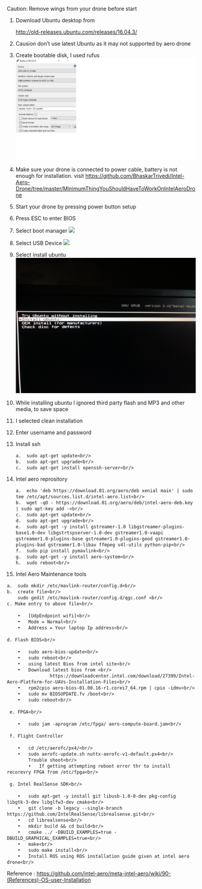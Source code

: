 
Caution: Remove wings from your drone before start

1) Download Ubuntu desktop from 

    http://old-releases.ubuntu.com/releases/16.04.3/ 
2) Causion don’t use latest Ubuntu as it may not supported by aero drone
3) Create bootable disk, I used rufus
    [![Click onto image watch video](https://github.com/BhaskarTrivedi/Intel-Aero-Drone/blob/master/Img/BootablePD.jpg)](https://www.youtube.com/watch?v=XLQbQ4zkVrc&t=28s)
 
4) Make sure your drone is connected to power cable, battery is not enough for installation.
    visit https://github.com/BhaskarTrivedi/Intel-Aero-Drone/tree/master/MinimumThingYouShouldHaveToWorkOnIntelAeroDrone 
5) Start your drone by pressing power button setup
6) Press ESC to enter BIOS
7) Select boot manager 
    ![](https://github.com/BhaskarTrivedi/Intel-Aero-Drone/blob/master/Img/IMG_20190201_142118538_BURST000_COVER_TOP.jpg)
8) Select USB Device
    ![](https://github.com/BhaskarTrivedi/Intel-Aero-Drone/blob/master/Img/IMG_20190201_142133333.jpg)
9) Select install ubuntu
    ![](https://github.com/BhaskarTrivedi/Intel-Aero-Drone/blob/master/Img/IMG_20190201_142219576.jpg)
10) While installing ubuntu I ignored third party flash and MP3 and other media, to save space
11) I selected clean installation 
12) Enter username and password
13) Install ssh<br/>

        a.	sudo apt-get update<br/>
        b.	sudo apt-get upgrade<br/>
        c.	sudo apt-get install openssh-server<br/>
        
14) Intel aero reprository<br/>

        a.	echo 'deb https://download.01.org/aero/deb xenial main' | sudo tee /etc/apt/sources.list.d/intel-aero.list<br/>
        b.	wget -qO - https://download.01.org/aero/deb/intel-aero-deb.key | sudo apt-key add -<br/>
        c.	sudo apt-get update<br/>
        d.	sudo apt-get upgrade<br/>
        e.	sudo apt-get -y install gstreamer-1.0 libgstreamer-plugins-base1.0-dev libgstrtspserver-1.0-dev gstreamer1.0-vaapi gstreamer1.0-plugins-base gstreamer1.0-plugins-good gstreamer1.0-plugins-bad gstreamer1.0-libav ffmpeg v4l-utils python-pip<br/>
        f.	sudo pip install pymavlink<br/>
        g.	sudo apt-get -y install aero-system<br/>
        h.	sudo reboot<br/>
        
 15) Intel Aero Maintenance tools<br/>
 
    a.	sudo mkdir /etc/mavlink-router/config.d<br/>
    b.  create file<br/>
        sudo gedit /etc/mavlink-router/config.d/qgc.conf <br/>
    c. Make entry to above file<br/>
    
        •	[UdpEndpoint wifi]<br/>
        •	Mode = Normal<br/>
        •	Address = Your laptop Ip address<br/>
        
    d. Flash BIOS<br/>
    
        •	sudo aero-bios-update<br/>
        •	sudo reboot<br/>
        •	using latest Bios from intel site<br/>
        •	Download latest bios from <br/>
                    https://downloadcenter.intel.com/download/27399/Intel-Aero-Platform-for-UAVs-Installation-Files<br/>
        •	rpm2cpio aero-bios-01.00.16-r1.corei7_64.rpm | cpio -idmv<br/>
        •	sudo mv BIOSUPDATE.fv /boot<br/>
        •	sudo reboot<br/>
        
     e. FPGA<br/>
        
        •	sudo jam -aprogram /etc/fpga/ aero-compute-board.jam<br/>
            
     f. Flight Controller
        
        •	cd /etc/aerofc/px4/<br/>
        •	sudo aerofc-update.sh nuttx-aerofc-v1-default.px4<br/>
            Trouble shoot<br/>
            •	If getting attempting reboot error thr to install recorevry FPGA from /etc/fpga<br/>
                    
     g. Intel RealSense SDK<br/>
        
        •	sudo apt-get -y install git libusb-1.0-0-dev pkg-config libgtk-3-dev libglfw3-dev cmake<br/>
        •	git clone -b legacy --single-branch https://github.com/IntelRealSense/librealsense.git<br/>
        •	cd librealsense<br/>
        •	mkdir build && cd build<br/>
        •	cmake ../ -DBUILD_EXAMPLES=true -DBUILD_GRAPHICAL_EXAMPLES=true<br/>
        •	make<br/>
        •	sudo make install<br/>
        •	Install ROS using ROS installation guide given at intel aero drone<br/>

        
Reference : https://github.com/intel-aero/meta-intel-aero/wiki/90-(References)-OS-user-Installation 
